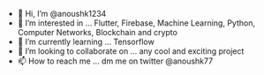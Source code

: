 - 👋 Hi, I’m @anoushk1234
- 👀 I’m interested in ... Flutter, Firebase, Machine Learning, Python, Computer Networks, Blockchain and crypto
- 🌱 I’m currently learning ... Tensorflow
- 💞️ I’m looking to collaborate on ... any cool and exciting project
- 📫 How to reach me ... dm me on twitter @anoushk77

<!---
anoushk1234/anoushk1234 is a ✨ special ✨ repository because its `README.md` (this file) appears on your GitHub profile.
You can click the Preview link to take a look at your changes.
--->
